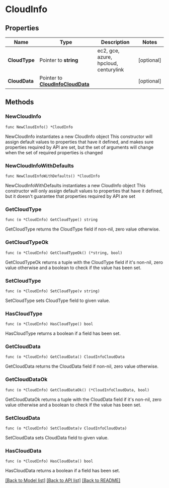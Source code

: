 # CloudInfo

## Properties

Name | Type | Description | Notes
------------ | ------------- | ------------- | -------------
**CloudType** | Pointer to **string** | ec2, gce, azure, hpcloud, centurylink | [optional] 
**CloudData** | Pointer to [**CloudInfoCloudData**](CloudInfoCloudData.md) |  | [optional] 

## Methods

### NewCloudInfo

`func NewCloudInfo() *CloudInfo`

NewCloudInfo instantiates a new CloudInfo object
This constructor will assign default values to properties that have it defined,
and makes sure properties required by API are set, but the set of arguments
will change when the set of required properties is changed

### NewCloudInfoWithDefaults

`func NewCloudInfoWithDefaults() *CloudInfo`

NewCloudInfoWithDefaults instantiates a new CloudInfo object
This constructor will only assign default values to properties that have it defined,
but it doesn't guarantee that properties required by API are set

### GetCloudType

`func (o *CloudInfo) GetCloudType() string`

GetCloudType returns the CloudType field if non-nil, zero value otherwise.

### GetCloudTypeOk

`func (o *CloudInfo) GetCloudTypeOk() (*string, bool)`

GetCloudTypeOk returns a tuple with the CloudType field if it's non-nil, zero value otherwise
and a boolean to check if the value has been set.

### SetCloudType

`func (o *CloudInfo) SetCloudType(v string)`

SetCloudType sets CloudType field to given value.

### HasCloudType

`func (o *CloudInfo) HasCloudType() bool`

HasCloudType returns a boolean if a field has been set.

### GetCloudData

`func (o *CloudInfo) GetCloudData() CloudInfoCloudData`

GetCloudData returns the CloudData field if non-nil, zero value otherwise.

### GetCloudDataOk

`func (o *CloudInfo) GetCloudDataOk() (*CloudInfoCloudData, bool)`

GetCloudDataOk returns a tuple with the CloudData field if it's non-nil, zero value otherwise
and a boolean to check if the value has been set.

### SetCloudData

`func (o *CloudInfo) SetCloudData(v CloudInfoCloudData)`

SetCloudData sets CloudData field to given value.

### HasCloudData

`func (o *CloudInfo) HasCloudData() bool`

HasCloudData returns a boolean if a field has been set.


[[Back to Model list]](../README.md#documentation-for-models) [[Back to API list]](../README.md#documentation-for-api-endpoints) [[Back to README]](../README.md)



